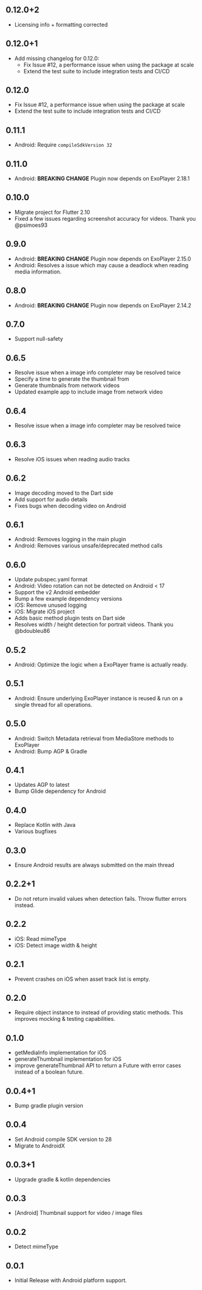 ## 0.12.0+2

* Licensing info + formatting corrected

## 0.12.0+1

* Add missing changelog for 0.12.0:
  * Fix Issue #12, a performance issue when using the package at scale
  * Extend the test suite to include integration tests and CI/CD

## 0.12.0

* Fix Issue #12, a performance issue when using the package at scale
* Extend the test suite to include integration tests and CI/CD

## 0.11.1

* Android: Require `compileSdkVersion 32`

## 0.11.0

* Android: **BREAKING CHANGE** Plugin now depends on ExoPlayer 2.18.1

## 0.10.0

* Migrate project for Flutter 2.10
* Fixed a few issues regarding screenshot accuracy for videos. Thank you @psimoes93

## 0.9.0

* Android: **BREAKING CHANGE** Plugin now depends on ExoPlayer 2.15.0
* Android: Resolves a issue which may cause a deadlock when reading media information.

## 0.8.0

* Android: **BREAKING CHANGE** Plugin now depends on ExoPlayer 2.14.2

## 0.7.0

* Support null-safety

## 0.6.5

* Resolve issue when a image info completer may be resolved twice
* Specify a time to generate the thumbnail from
* Generate thumbnails from network videos
* Updated example app to include image from network video

## 0.6.4

* Resolve issue when a image info completer may be resolved twice

## 0.6.3

* Resolve iOS issues when reading audio tracks

## 0.6.2

* Image decoding moved to the Dart side
* Add support for audio details
* Fixes bugs when decoding video on Android

## 0.6.1

* Android: Removes logging in the main plugin
* Android: Removes various unsafe/deprecated method calls

## 0.6.0

* Update pubspec.yaml format
* Android: Video rotation can not be detected on Android < 17
* Support the v2 Android embedder
* Bump a few example dependency versions
* iOS: Remove unused logging
* iOS: Migrate iOS project
* Adds basic method plugin tests on Dart side
* Resolves width / height detection for portrait videos. Thank you @bdoubleu86

## 0.5.2

* Android: Optimize the logic when a ExoPlayer frame is actually ready.

## 0.5.1

* Android: Ensure underlying ExoPlayer instance is reused & run on a single thread
  for all operations.

## 0.5.0

* Android: Switch Metadata retrieval from MediaStore methods to ExoPlayer
* Android: Bump AGP & Gradle 

## 0.4.1

* Updates AGP to latest
* Bump Glide dependency for Android

## 0.4.0

* Replace Kotlin with Java 
* Various bugfixes

## 0.3.0

* Ensure Android results are always submitted on the main thread

## 0.2.2+1

* Do not return invalid values when detection fails. Throw flutter errors instead.

## 0.2.2

* iOS: Read mimeType
* iOS: Detect image width & height

## 0.2.1

* Prevent crashes on iOS when asset track list is empty.

## 0.2.0

* Require object instance to instead of providing static methods. This improves
  mocking & testing capabilities.

## 0.1.0

* getMediaInfo implementation for iOS
* generateThumbnail implementation for iOS
* improve generateThumbnail API to return a Future<String> with error cases
  instead of a boolean future.

## 0.0.4+1

* Bump gradle plugin version

## 0.0.4

* Set Android compile SDK version to 28
* Migrate to AndroidX

## 0.0.3+1

* Upgrade gradle & kotlin dependencies

## 0.0.3

* [Android] Thumbnail support for video / image files

## 0.0.2

* Detect mimeType

## 0.0.1

* Initial Release with Android platform support.
